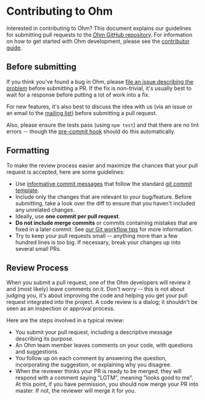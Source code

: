 # Contributing to Ohm

Interested in contributing to Ohm? This document explains our guidelines for
submitting pull requests to the [Ohm GitHub repository](https://github.com/cdglabs/ohm).
For information on how to get started with Ohm development, please see the
[contributor guide](doc/contributor-guide.md).

## Before submitting

If you think you've found a bug in Ohm, please [file an issue describing the problem](https://github.com/cdglabs/ohm/issues)
before submitting a PR. If the fix is non-trivial, it's usually best to wait
for a response before putting a lot of work into a fix.

For new features, it's also best to discuss the idea with us (via an issue or
an email to the [mailing list](https://groups.google.com/a/ycr.org/forum/#!forum/ohm)) before submitting a pull request.

Also, please ensure the tests pass (using `npm test`) and that there are no
lint errors -- though the [pre-commit hook](doc/contributor-guide.md#pre-commit-checks)
should do this automatically.

## Formatting

To make the review process easier and maximize the chances that your pull
request is accepted, here are some guidelines:

- Use [informative commit messages](http://chris.beams.io/posts/git-commit/)
  that follow the standard [git commit template](http://tbaggery.com/2008/04/19/a-note-about-git-commit-messages.html).
- Include only the changes that are relevant to your bug/feature. Before
  submitting, take a look over the diff to ensure that you haven't included
  any unrelated changes.
- Ideally, use **one commit per pull request**.
- **Do not include merge commits** or commits containing mistakes that are
  fixed in a later commit. See [our Git workflow tips](https://github.com/cdglabs/ohm/wiki/Git-Workflow)
  for more information.
- Try to keep your pull requests small -- anything more than a few hundred lines
  is too big. If necessary, break your changes up into several small PRs.

## Review Process

When you submit a pull request, one of the Ohm developers will review it and
(most likely) leave comments on it. Don't worry -- this is not about judging
you, it's about improving the code and helping you get your pull request
integrated into the project. A code review is a dialog; it shouldn't be seen
as an inspection or approval process.

Here are the steps involved in a typical review:

- You submit your pull request, including a descriptive message describing
  its purpose.
- An Ohm team member leaves comments on your code, with questions and
  suggestions.
- You follow up on each comment by answering the question, incorporating the
  suggestion, or explaining why you disagree.
- When the reviewer thinks your PR is ready to be merged, they will respond
  with a comment saying "LGTM", meaning "looks good to me". At this point, if
  you have permission, you should now merge your PR into master. If not, the
  reviewer will merge it for you.
